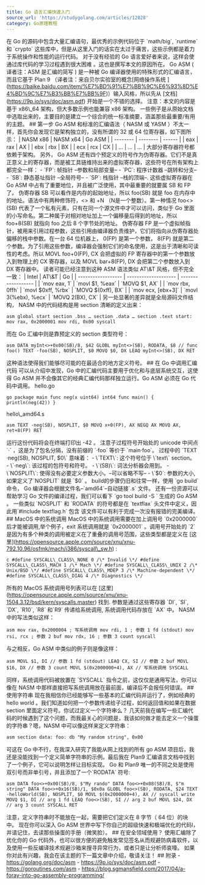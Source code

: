```yaml
---
title: Go 语言汇编快速入门
source_url: 'https://studygolang.com/articles/12828'
category: Go原理教程
---
```

在 Go 的源码中包含大量汇编语句，最优秀的示例代码位于 \`math/big\`, \`runtime\` 和 \`crypto\` 这些库中，但是从这里入门的话实在太过于痛苦，这些示例都是着力于系统操作和性能的运行代码。 对于没有经验的 Go 语言爱好者来说，这样会使通过库代码的学习过程遇到很大困难 。这也是撰写本文的原因所在。 Go ASM ( 译者注：ASM 是汇编的简写 ) 是一种被 Go 编译器使用的特殊形式的汇编语言，而且它基于 Plan 9 （译者注：来自贝尔实验室的概念\[网络操作系统 \](https://baike.baidu.com/item/%E7%BD%91%E7%BB%9C%E6%93%8D%E4%BD%9C%E7%B3%BB%E7%BB%9F)）输入风格，所以先从 \[文档\](https://9p.io/sys/doc/asm.pdf) 开始是一个不错的选择。 注意：本文的内容是基于 x86\\\_64 架构，但大多数示例也能兼容 x86 架构。 一些例子是从原始文档中选取出来的，主要目的是建立一个综合的统一标准摘要，涵盖那些最重要/有用的主题。 ## 第一步 Go ASM 和标准的汇编语法（ NASM 或 YASM ）不太一样，首先你会发现它是架构独立的，没有所谓的 32 或 64 位寄存器，如下图所示： | NASM x86 | NASM x64 | Go ASM | | -------- | -------- | ------ | | eax | rax | AX | | ebx | rbx | BX | | ecx | rcx | CX | | … | … | … | 大部分寄存器符号都依赖于架构。 另外， Go ASM 还有四个预定义的符号作为伪寄存器。它们不是真正意义上的寄存器，而是被工具链维持出来的虚拟寄存器，这些符号在所有架构上都完全一样： - \`FP\`: 帧指针 –参数和局部变量– - \`PC\`: 程序计数器 –跳转和分支– - \`SB\`: 静态基址指针 –全局符号– - \`SP\`: 栈指针 –栈的顶端–. 这些虚拟寄存器在 Go ASM 中占有了重要地位，并且被广泛使用，其中最重要的就要属 SB 和 FP了。 伪寄存器 SB 可以看作是内存的起始地址，所以 foo(SB) 就是 foo 在内存中的地址。语法中有两种修饰符，<> 和 +N （N是一个整数）。第一种情况 foo<>(SB) 代表了一个私有元素，只有在同一个源文件中才可以访问，类似于 Go 里面的小写命名。第二种属于对相对地址加上一个偏移量后得到的地址，所以 foo+8(SB) 就指向 foo 之后 8 个字节处的地址。 伪寄存器 FP 是一个虚拟帧指针，被用来引用过程参数，这些引用由编译器负责维护，它们将指向从伪寄存器处偏移的栈中参数。在一台 64 位机器上， 0(FP) 是第一个参数， 8(FP) 就是第二个参数。为了引用这些参数，编译器会强制它们的命名使用，这是出于清晰和可读性的考虑。所以 MOVL foo+0(FP), CX 会把虚拟的 FP 寄存器中的第一个参数放入到物理上的 CX 寄存器，以及 MOVL bar+8(FP), DX 会把第二个参数放入到 DX 寄存器中。 读者可能已经注意到这种 ASM 语法类似 AT\\&T 风格，但不完全一致： | Intel | AT\\&T | Go | | ------------------ | -------------------- | ------------------ | | \`mov eax, 1\` | \`movl $1, %eax\` | \`MOVQ $1, AX\` | | \`mov rbx, 0ffh\` | \`movl $0xff, %rbx\` | \`MOVQ $(0xff), BX\` | | \`mov ecx, \[ebx+3\]\` | \`movl 3(%ebx), %ecx\` | \`MOVQ 2(BX), CX\` | 另一处显著的差异就是全局源码文件结构， NASM 中的代码结构是用 section 清晰的定义出来： 
```
asm global start section .bss … section .data … section .text start: mov rax, 0x2000001 mov rdi, 0x00 syscall 
```
 而在 Go 汇编中则是靠预定义的 section 类型符号： 
```
asm DATA myInt<>+0x00(SB)/8, $42 GLOBL myInt<>(SB), RODATA, $8 // func foo() TEXT ·foo(SB), NOSPLIT, $0 MOVQ $0, DX LEAQ myInt<>(SB), DX RET 
```
 这种语法使得我们能够尽可能的在最适合的地方定义符号。 ## 在 Go 中调用汇编代码 可以从介绍中发现，Go 中的汇编代码主要用于优化和与底层系统交互，这使得 Go ASM 并不会像其它的经典汇编代码那样独立运行。Go ASM 必须在 Go 代码中调用。 hello.go 
```
go package main func neg(x uint64) int64 func main() { println(neg(42)) } 
```
 hello\\\_amd64.s 
```
asm TEXT ·neg(SB), NOSPLIT, $0 MOVQ x+0(FP), AX NEGQ AX MOVQ AX, ret+8(FP) RET 
```
 运行这份代码将会在终端打印出 -42 。 注意子过程符号开始处的 unicode 中间点 \`·\` ，这是为了包名分隔，没有前缀的 \`·foo\` 等价于 \`main·foo\`。 过程中的 \`TEXT ·neg(SB), NOSPLIT, $0\` 意味着： - \`TEXT\`: 这个符号位于 \`text\` section。 - \`·neg\`: 该过程的包符号和符号。 - \`(SB)\`: 词法分析器会用到。 - \`NOSPLIT\`: 使得没有必要定义参数大小。–可以省略不写– - \`$0\`: 参数的大小, 如果定义了\`NOSPLIT\` 就是 \`$0\` 。 build的步骤仍旧和往常一样，使用 \`go build\` 命令， Go 编译器会根据文件名–\`amd64\`–自动链接\`.s\` 文件。 还有一份资源可以帮助学习 Go 文件的编译过程，我们可以看下 \`go tool build -S \` 生成的 Go ASM 。 一些类似 \`NOSPLIT\` 和 \`RODATA\` 的符号都是在 \`textflax\` 头文件中定义，因此用\`#include textflag.h\` 包含 该文件可以有利于完成一次没有报错的完美编译。 ## MacOS 中的系统调用 MacOS 中的系统调用需要在加上调用号 \`0x2000000\` 后才能被调用,举个例子，exit 系统调用就是 \`0x2000001\` 。调用号开始处的 \`2\` 是因为有多个种类的调用被定义在了重叠的调用号范围，这些类型都是定义在 \[这里\](https://opensource.apple.com/source/xnu/xnu-792.10.96/osfmk/mach/i386/syscall\_sw.h) : 
```
c #define SYSCALL\_CLASS\_NONE 0 /\* Invalid \*/ #define SYSCALL\_CLASS\_MACH 1 /\* Mach \*/ #define SYSCALL\_CLASS\_UNIX 2 /\* Unix/BSD \*/ #define SYSCALL\_CLASS\_MDEP 3 /\* Machine-dependent \*/ #define SYSCALL\_CLASS\_DIAG 4 /\* Diagnostics \*/ 
```
 所有的 MacOS 系统调用号列表可以在 \[这里\](https://opensource.apple.com/source/xnu/xnu-1504.3.12/bsd/kern/syscalls.master) 找到. 参数是通过这些寄存器 \`DI\`, \`SI\`, \`DX\`, \`R10\`, \`R8\` 和\`R9\` 传递给系统调用, 系统调用代码存放在 \`AX\` 中。 NASM 中的写法类似这样： 
```
asm mov rax, 0x2000004 ; 写系统调用 mov rdi, 1 ; 参数 1 fd (stdout) mov rsi, rcx ; 参数 2 buf mov rdx, 16 ; 参数 3 count syscall 
```
 与之相反，Go ASM 中类似的例子则是像这样： 
```
asm MOVL $1, DI // 参数 1 fd (stdout) LEAQ CX, SI // 参数 2 buf MOVL $16, DX // 参数 3 count MOVL $(0x2000000+4), AX // 写系统调用 SYSCALL 
```
 同样，系统调用代码被放置在 \`SYSCALL\` 指令之前，这仅仅是通用写法，你可以像在 NASM 中那样直接把写系统调用放在最前面，编译后不会报任何错误。 ## 使用字符串 现在我相信你已经能够写一些基本的汇编代码并运行了，例如经典的 hello world 。我们知道如何把一个参数传递给子过程，如何返回值和如果在数据 section 里面定义符号。你试过定义一个字符串么？ 几天前我在编写一些汇编代码的时候遇到了这个问题，而我最关心的问题是，我该如何做才能去定义一个操蛋的字符串？嗯，NASM 中可以像这样来定义字符串： 
```
asm section data: foo: db "My random string", 0x00 
```
 可这在 Go 中不行，在我深入研究了我能从网上找到的所有 go ASM 项目后，我还是没能找到一个定义简单字符串的示例。最后我在 Plan9 汇编语言文档中找到了一个例子，它可以说明怎样让目标实现。 Go 和 Plan9 唯一的不同之处是使用双引号而非单引号，并且添加了一个\`RODATA\` 符号: 
```
asm DATA foo<>+0x00(SB)/8, $"My rando" DATA foo<>+0x08(SB)/8, $"m string" DATA foo<>+0x16(SB)/1, $0x0a GLOBL foo<>(SB), RODATA, $24 TEXT ·helloWorld(SB), NOSPLIT, $0 MOVL $(0x2000000+4), AX // syscall write MOVQ $1, DI // arg 1 fd LEAQ foo<>(SB), SI // arg 2 buf MOVL $24, DX // arg 3 count SYSCALL RET 
```
 注意，定义字符串时不能放在一起，需要把它们定义在 8 字节（ 64 位）的块中。 现在你可以深入 Go ASM 世界中写下你自己的超级快速和极端优化的代码l，并请记住，去读那些操蛋的手册（微笑脸）。 ## 在安全领域使用？ 使用汇编除了优化你的 Go 代码外，也可以很方便的避免触发常见签名从而规避防病毒软件，以及使用一些反编译技术规避沙箱来搜寻异常行为，或者只是让分析师哀嚎。 如果你对此有兴趣，我会在该主题的下一篇文章中介绍，敬请关注！ ## 附录 - https://golang.org/doc/asm - https://9p.io/sys/doc/asm.pdf - https://goroutines.com/asm - https://blog.sgmansfield.com/2017/04/a-foray-into-go-assembly-programming/
